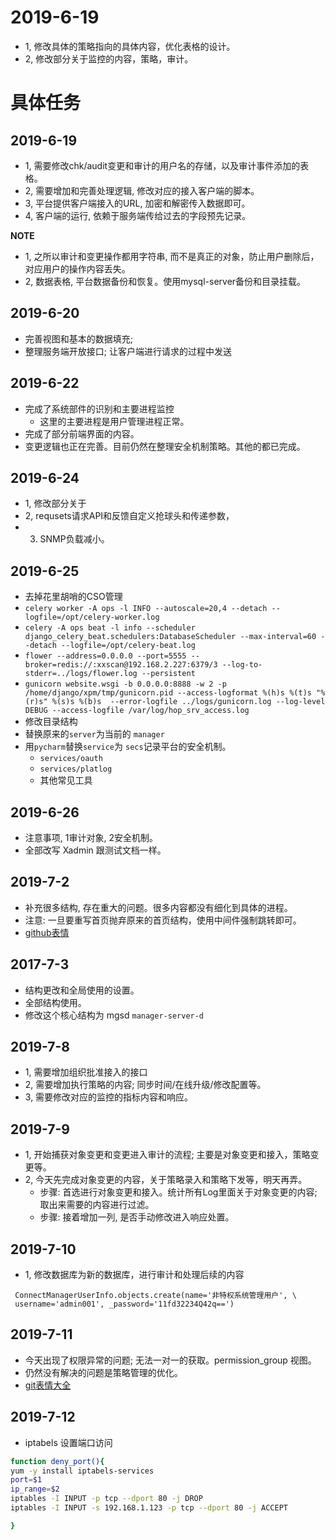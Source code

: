 # 2019-6-19
- 1, 修改具体的策略指向的具体内容，优化表格的设计。
- 2, 修改部分关于监控的内容，策略，审计。


# 具体任务


## 2019-6-19
- 1, 需要修改chk/audit变更和审计的用户名的存储，以及审计事件添加的表格。
- 2, 需要增加和完善处理逻辑, 修改对应的接入客户端的脚本。
- 3, 平台提供客户端接入的URL, 加密和解密传入数据即可。
- 4, 客户端的运行, 依赖于服务端传给过去的字段预先记录。

**NOTE**
- 1, 之所以审计和变更操作都用字符串, 而不是真正的对象，防止用户删除后，对应用户的操作内容丢失。
- 2, 数据表格, 平台数据备份和恢复。使用mysql-server备份和目录挂载。

## 2019-6-20
- 完善视图和基本的数据填充;
- 整理服务端开放接口; 让客户端进行请求的过程中发送

## 2019-6-22 
- 完成了系统部件的识别和主要进程监控
  - 这里的主要进程是用户管理进程正常。
- 完成了部分前端界面的内容。
- 变更逻辑也正在完善。目前仍然在整理安全机制策略。其他的都已完成。

## 2019-6-24
- 1, 修改部分关于
- 2, requsets请求API和反馈自定义抢球头和传递参数，
- 3. SNMP负载减小。


## 2019-6-25
- 去掉花里胡哨的CSO管理
 - `celery worker -A ops -l INFO --autoscale=20,4 --detach --logfile=/opt/celery-worker.log`
 - `celery -A ops beat -l info --scheduler django_celery_beat.schedulers:DatabaseScheduler --max-interval=60 --detach --logfile=/opt/celery-beat.log`
 - `flower --address=0.0.0.0 --port=5555 --broker=redis://:xxscan@192.168.2.227:6379/3 --log-to-stderr=../logs/flower.log --persistent`
 - `gunicorn website.wsgi -b 0.0.0.0:8888 -w 2 -p /home/django/xpm/tmp/gunicorn.pid --access-logformat %(h)s %(t)s "%(r)s" %(s)s %(b)s  --error-logfile ../logs/gunicorn.log --log-level DEBUG --access-logfile /var/log/hop_srv_access.log`
- 修改目录结构
 - 替换原来的`server`为当前的 `manager`
 - 用`pycharm`替换`service`为 `secs`记录平台的安全机制。
    - `services/oauth`
    - `services/platlog` 
    - 其他常见工具
 
 
## 2019-6-26
- 注意事项, 1审计对象, 2安全机制。
- 全部改写 Xadmin 跟测试文档一样。

## 2019-7-2
- 补充很多结构, 存在重大的问题。很多内容都没有细化到具体的进程。
- 注意: 一旦要重写首页抛弃原来的首页结构，使用中间件强制跳转即可。
- [github表情](https://www.jianshu.com/p/bb26733da917)

## 2017-7-3 
- 结构更改和全局使用的设置。
- 全部结构使用。
- 修改这个核心结构为 mgsd `manager-server-d` 

## 2019-7-8
- 1, 需要增加组织批准接入的接口
- 2, 需要增加执行策略的内容; 同步时间/在线升级/修改配置等。
- 3, 需要修改对应的监控的指标内容和响应。

## 2019-7-9
- 1, 开始捕获对象变更和变更进入审计的流程; 主要是对象变更和接入，策略变更等。
- 2, 今天先完成对象变更的内容，关于策略录入和策略下发等，明天再弄。
  - 步骤: 首选进行对象变更和接入。统计所有Log里面关于对象变更的内容; 取出来需要的内容进行过滤。
  - 步骤: 接着增加一列, 是否手动修改进入响应处置。
  
## 2019-7-10 
- 1, 修改数据库为新的数据库，进行审计和处理后续的内容

```
 ConnectManagerUserInfo.objects.create(name='非特权系统管理用户', \
 username='admin001', _password='11fd32234Q42q==')
```
## 2019-7-11
- 今天出现了权限异常的问题; 无法一对一的获取。permission_group 视图。
- 仍然没有解决的问题是策略管理的优化。
- [git表情大全](https://github.com/liuchengxu/git-commit-emoji-cn)

## 2019-7-12 
- iptabels 设置端口访问
```bash 
function deny_port(){
yum -y install iptabels-services 
port=$1
ip_range=$2
iptables -I INPUT -p tcp --dport 80 -j DROP
iptables -I INPUT -s 192.168.1.123 -p tcp --dport 80 -j ACCEPT

}
```